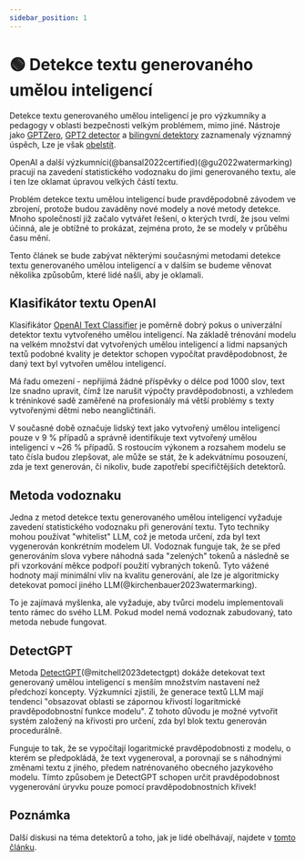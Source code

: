 ```yaml
---
sidebar_position: 1
--- 
```


# 🟢 Detekce textu generovaného umělou inteligencí

Detekce textu generovaného umělou inteligencí je pro výzkumníky a pedagogy v oblasti bezpečnosti velkým problémem,
mimo jiné. Nástroje jako [GPTZero](https://gptzero.me), [GPT2 detector](https://openai-openai-detector.hf.space) a [bilingvní detektory](https://github.com/Hello-SimpleAI/chatgpt-comparison-detection) zaznamenaly významný úspěch,
Lze je však [obelstít](https://learnprompting.org/docs/miscl/trickery). 

OpenAI a další výzkumníci(@bansal2022certified)(@gu2022watermarking) pracují na zavedení statistického vodoznaku do jimi generovaného textu, ale i ten lze oklamat úpravou velkých částí textu. 

Problém detekce textu umělou inteligencí bude pravděpodobně závodem ve zbrojení, protože budou zaváděny nové modely a nové metody detekce. Mnoho společností již začalo vytvářet řešení, o kterých tvrdí, že jsou velmi účinná, ale je obtížné to prokázat, zejména proto, že se modely v průběhu času mění. 

Tento článek se bude zabývat některými současnými metodami detekce textu generovaného umělou inteligencí a v dalším se budeme věnovat několika způsobům, které lidé našli, aby je oklamali. 

## Klasifikátor textu OpenAI 

Klasifikátor [OpenAI Text Classifier](https://platform.openai.com/ai-text-classifier) je poměrně dobrý pokus o univerzální detektor textu vytvořeného umělou inteligencí. 
Na základě trénování modelu na velkém množství dat vytvořených umělou inteligencí a lidmi napsaných textů podobné kvality je detektor schopen vypočítat pravděpodobnost, že daný text byl vytvořen umělou inteligencí. 

Má řadu omezení - nepřijímá žádné příspěvky o délce pod 1000 slov, text lze snadno upravit, čímž lze narušit výpočty pravděpodobnosti, a vzhledem k tréninkové sadě zaměřené na profesionály má větší problémy s texty vytvořenými dětmi nebo neangličtináři. 

V současné době označuje lidský text jako vytvořený umělou inteligencí pouze v 9 % případů a správně identifikuje text vytvořený umělou inteligencí v ~26 % případů. S rostoucím výkonem a rozsahem modelu se tato čísla budou zlepšovat, ale může se stát, že k adekvátnímu posouzení, zda je text generován, či nikoliv, bude zapotřebí specifičtějších detektorů. 

## Metoda vodoznaku 

Jedna z metod detekce textu generovaného umělou inteligencí vyžaduje zavedení statistického vodoznaku při generování textu. Tyto techniky mohou používat "whitelist" LLM, což je metoda určení, zda byl text vygenerován konkrétním modelem UI. Vodoznak funguje tak, že se před generováním slova vybere náhodná sada "zelených" tokenů a následně se při vzorkování měkce podpoří použití vybraných tokenů. Tyto vážené hodnoty mají minimální vliv na kvalitu generování, ale lze je algoritmicky detekovat pomocí jiného LLM(@kirchenbauer2023watermarking).

To je zajímavá myšlenka, ale vyžaduje, aby tvůrci modelu implementovali tento rámec do svého LLM. Pokud model nemá vodoznak zabudovaný, tato metoda nebude fungovat. 

## DetectGPT

Metoda [DetectGPT](https://detectgpt.ericmitchell.ai/)(@mitchell2023detectgpt) dokáže detekovat text generovaný umělou inteligencí s menším množstvím nastavení než předchozí koncepty. Výzkumníci zjistili, že generace textů LLM mají tendenci "obsazovat oblasti se zápornou křivostí logaritmické pravděpodobnostní funkce modelu". Z tohoto důvodu je možné vytvořit systém založený na křivosti pro určení, zda byl blok textu generován procedurálně. 

Funguje to tak, že se vypočítají logaritmické pravděpodobnosti z modelu, o kterém se předpokládá, že text vygeneroval, a porovnají se s náhodnými změnami textu z jiného, předem natrénovaného obecného jazykového modelu. Tímto způsobem je DetectGPT schopen určit pravděpodobnost vygenerování úryvku pouze pomocí pravděpodobnostních křivek!

## Poznámka

Další diskusi na téma detektorů a toho, jak je lidé obelhávají, najdete v [tomto článku](https://learnprompting.org/docs/miscl/trickery).
